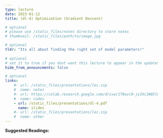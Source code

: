 ```yaml
---
type: lecture
date: 2023-01-12
title: (dl-4) Optimization (Gradient Descent)

# optional
# please use /static_files/notes directory to store notes
# thumbnail: /static_files/path/to/image.jpg

# optional
tldr: "Its all about finding the right set of model parameters!"
  
# optional
# set it to true if you dont want this lecture to appear in the updates section
hide_from_announcments: false

# optional
links: 
    #- url: /static_files/presentations/lec.zip
    #  name: notes
    #- url: https://colab.research.google.com/drive/1TNavc9-jzJXc1N05l06KYfgaSmu7zqxN?usp=sharing
    #  name: codes
    - url: /static_files/presentations/dl-4.pdf
      name: slides
    #- url: /static_files/presentations/lec.zip
    #  name: other
---
```


**Suggested Readings:**

